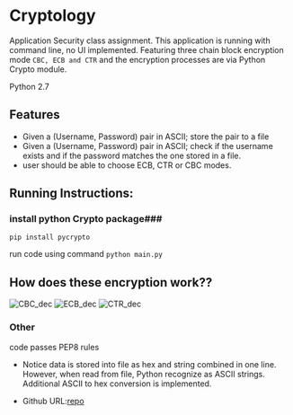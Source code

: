 # Cryptology
Application Security class assignment.
This application is running with command line, no UI implemented.
Featuring three chain block encryption mode `CBC, ECB and CTR` and the
encryption processes are via Python Crypto module.

Python 2.7

## Features ##
* Given a (Username, Password) pair in ASCII; store the pair to a file
* Given a (Username, Password) pair in ASCII; check if the username exists and if the password matches the one stored in a file.
* user should be able to choose ECB, CTR or CBC modes.

## Running Instructions: ##
### install python Crypto package###
`pip install pycrypto`

run code using command `python main.py`

## How does these encryption work?? ##
![CBC_dec](http://i.imgur.com/8R1sw5O.png)
![ECB_dec](http://i.imgur.com/v8A1Hoa.png)
![CTR_dec](http://i.imgur.com/uGUrdKB.png)

### Other ###
code passes PEP8 rules

* Notice data is stored into file as hex and string combined in one line.
However, when read from file, Python recognize as ASCII strings. Additional ASCII to hex conversion is implemented.


* Github URL:[repo](https://github.com/inteljack/cryptology)
